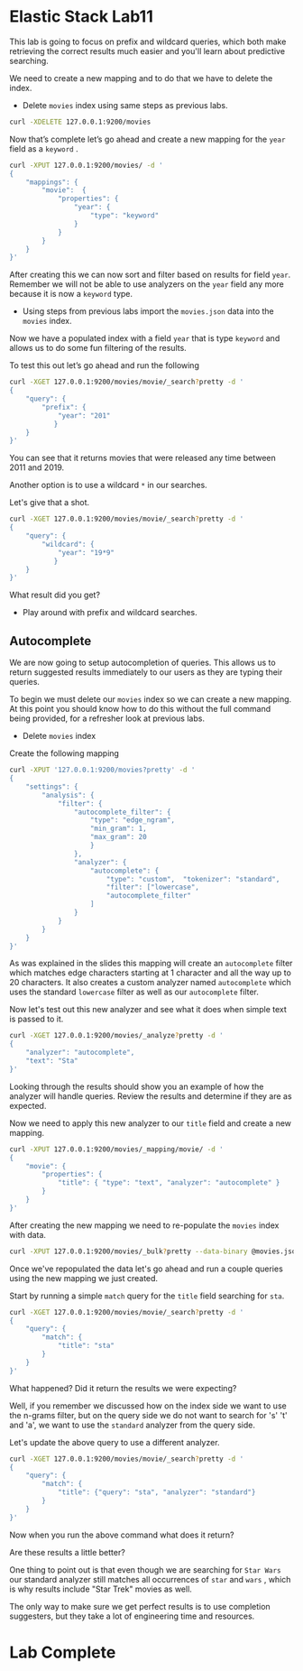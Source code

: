 # Elastic Stack Lab11

This lab is going to focus on prefix and wildcard queries, which both make retrieving the correct results much easier and you'll learn about predictive searching.  

We need to create a new mapping and to do that we have to delete the index. 

* Delete `movies` index using same steps as previous labs.

```bash
curl -XDELETE 127.0.0.1:9200/movies
```

Now that’s complete let’s go ahead and create a new mapping for the `year` field as a `keyword` .

```bash
curl -XPUT 127.0.0.1:9200/movies/ -d '
{
    "mappings": {
        "movie":  {
            "properties": {
                "year": {
                    "type": "keyword"
                }
            }
        }
    }
}'
```

After creating this we can now sort and filter based on results for field `year`. Remember we will not be able to use analyzers on the `year` field any more because it is now a `keyword` type.

* Using steps from previous labs import the `movies.json` data into the `movies` index. 

Now we have a populated index with a field `year` that is type `keyword` and allows us to do some fun filtering of the results. 

To test this out let’s go ahead and run the following 
```bash
curl -XGET 127.0.0.1:9200/movies/movie/_search?pretty -d '
{ 
    "query": {
        "prefix": {
            "year": "201"
           }
    }
}'
```

You can see that it returns movies that were released any time between 2011 and 2019. 

Another option is to use a wildcard `*` in our searches.  

Let's give that a shot.
```bash
curl -XGET 127.0.0.1:9200/movies/movie/_search?pretty -d '
{ 
    "query": {
        "wildcard": {
            "year": "19*9"
           }
    }
}'
```

What result did you get? 

* Play around with prefix and wildcard searches. 

## Autocomplete 
We are now going to setup autocompletion of queries. This allows us to return suggested results immediately to our users as they are typing their queries. 

To begin we must delete our `movies` index so we can create a new mapping. At this point you should know how to do this without the full command being provided, for a refresher look at previous labs. 

* Delete `movies` index 

Create the following mapping
```bash
curl -XPUT '127.0.0.1:9200/movies?pretty' -d '
{
    "settings": {
        "analysis": {
            "filter": {
                "autocomplete_filter": {
                    "type": "edge_ngram",  
                    "min_gram": 1,
                    "max_gram": 20
                    }
                },
                "analyzer": {
                    "autocomplete": {
                        "type": "custom",  "tokenizer": "standard",  
                        "filter": ["lowercase",  
                        "autocomplete_filter"
                    ]
                }
            }
        }
    }
}'
```

As was explained in the slides this mapping will create an `autocomplete` filter which matches edge characters starting at 1 character and all the way up to 20 characters. It also creates a custom analyzer named `autocomplete` which uses the standard `lowercase` filter as well as our `autocomplete` filter. 

Now let's test out this new analyzer and see what it does when simple text is passed to it. 

```bash
curl -XGET 127.0.0.1:9200/movies/_analyze?pretty -d '
{
    "analyzer": "autocomplete",
    "text": "Sta"
}'
```

Looking through the results should show you an example of how the analyzer will handle queries. Review the results and determine if they are as expected. 


Now we need to apply this new analyzer to our `title` field and create a new mapping. 
```bash
curl -XPUT 127.0.0.1:9200/movies/_mapping/movie/ -d '
{ 
    "movie": {
        "properties": {
            "title": { "type": "text", "analyzer": "autocomplete" }
        }
    }
}'
```

After creating the new mapping we need to re-populate the `movies` index with data. 

```bash
curl -XPUT 127.0.0.1:9200/movies/_bulk?pretty --data-binary @movies.json
```

Once we've repopulated the data let's go ahead and run a couple queries using the new mapping we just created. 

Start by running a simple 	`match` query for the `title` field searching for `sta`.

```bash
curl -XGET 127.0.0.1:9200/movies/movie/_search?pretty -d '
{
    "query": {
        "match": {
            "title": "sta"
        }
    }
}'
```

What happened?  Did it return the results we were expecting? 

Well, if you remember we discussed how on the index side we want to use the n-grams filter, but on the query side we do not want to search for 's' 't' and 'a', we want to use the `standard` analyzer from the query side.

Let's update the above query to use a different analyzer. 
```bash
curl -XGET 127.0.0.1:9200/movies/movie/_search?pretty -d '
{
    "query": {
        "match": {
            "title": {"query": "sta", "analyzer": "standard"}
        }
    }
}'
```

Now when you run the above command what does it return? 

Are these results a little better? 

One thing to point out is that even though we are searching for  `Star Wars` our standard analyzer still matches all occurrences of `star` and `wars` , which is why results include "Star Trek" movies as well. 

The only way to make sure we get perfect results is to use completion suggesters, but they take a lot of engineering time and resources. 

# Lab Complete 